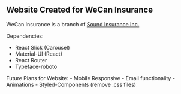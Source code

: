 ## Website Created for WeCan Insurance
   WeCan Insurance is a branch of [Sound Insurance Inc.](http://www.soundinsurance.ca/ "Sound Insurance Website")

Dependencies:
- React Slick (Carousel)
- Material-UI (React)
- React Router
- Typeface-roboto

Future Plans for Website:
    - Mobile Responsive
    - Email functionality
    - Animations
    - Styled-Components  (remove .css files)